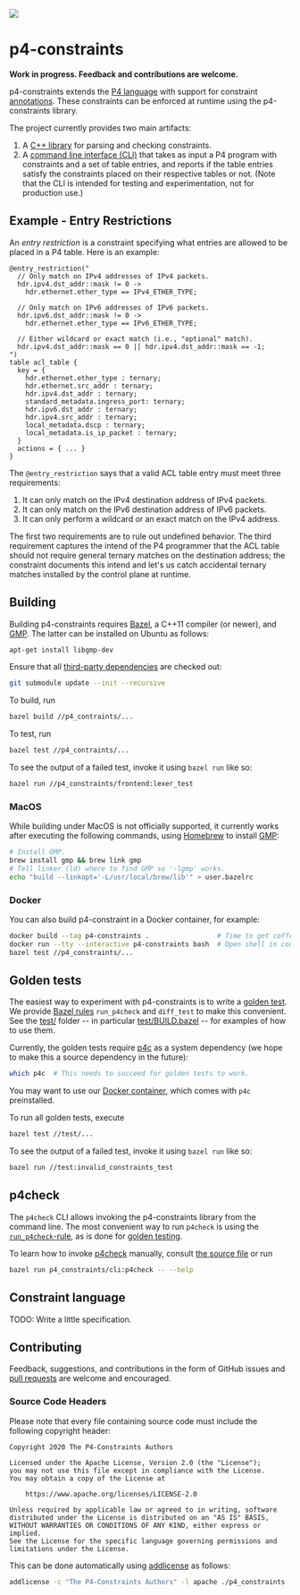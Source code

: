 ![](https://github.com/p4lang/p4-constraints/workflows/build%20&%20unit%20test/badge.svg)
# p4-constraints

**Work in progress. Feedback and contributions are welcome.**

p4-constraints extends the [P4 language](https://p4.org/) with support for
constraint
[annotations](https://p4.org/p4-spec/docs/P4-16-v1.2.0.html#sec-annotations).
These constraints can be enforced at runtime using the p4-constraints library.

The project currently provides two main artifacts:

1. A [C++ library](p4_constraints/) for parsing and checking constraints.
2. A [command line interface (CLI)](p4_constraints/cli) that takes as input a P4
   program with constraints and a set of table entries, and reports if the table
   entries satisfy the constraints placed on their respective tables or not.
   (Note that the CLI is intended for testing and experimentation, not for
   production use.)

## Example - Entry Restrictions

An *entry restriction* is a constraint specifying what entries are allowed to be
placed in a P4 table. Here is an example:
```p4
@entry_restriction("
  // Only match on IPv4 addresses of IPv4 packets.
  hdr.ipv4.dst_addr::mask != 0 ->
    hdr.ethernet.ether_type == IPv4_ETHER_TYPE;

  // Only match on IPv6 addresses of IPv6 packets.
  hdr.ipv6.dst_addr::mask != 0 ->
    hdr.ethernet.ether_type == IPv6_ETHER_TYPE;

  // Either wildcard or exact match (i.e., "optional" match).
  hdr.ipv4.dst_addr::mask == 0 || hdr.ipv4.dst_addr::mask == -1;
")
table acl_table {
  key = {
    hdr.ethernet.ether_type : ternary;
    hdr.ethernet.src_addr : ternary;
    hdr.ipv4.dst_addr : ternary;
    standard_metadata.ingress_port: ternary;
    hdr.ipv6.dst_addr : ternary;
    hdr.ipv4.src_addr : ternary;
    local_metadata.dscp : ternary;
    local_metadata.is_ip_packet : ternary;
  }
  actions = { ... }
}
```
The `@entry_restriction` says that a valid ACL table entry must meet
three requirements:

1. It can only match on the IPv4 destination address of IPv4 packets.
2. It can only match on the IPv6 destination address of IPv6 packets.
3. It can only perform a wildcard or an exact match on the IPv4 address.

The first two requirements are to rule out undefined behavior. The third
requirement captures the intend of the P4 programmer that the ACL table
should not require general ternary matches on the destination address; the
constraint documents this intend and let's us catch accidental ternary matches
installed by the control plane at runtime.

## Building

Building p4-constraints requires [Bazel](https://bazel.build/), a C++11 compiler
(or newer), and [GMP](https://gmplib.org/). The latter can be installed on
Ubuntu as follows:
```sh
apt-get install libgmp-dev
```

Ensure that all [third-party dependencies](third_party/) are checked out:
```sh
git submodule update --init --recursive
```

To build, run
```sh
bazel build //p4_contraints/...
```

To test, run
```sh
bazel test //p4_contraints/...
```

To see the output of a failed test, invoke it using `bazel run` like so:
```sh
bazel run //p4_constraints/frontend:lexer_test
```

### MacOS

While building under MacOS is not officially supported, it currently works after
executing the following commands, using [Homebrew](https://brew.sh/) to install
[GMP](https://gmplib.org/):
```sh
# Install GMP.
brew install gmp && brew link gmp
# Tell linker (ld) where to find GMP so '-lgmp' works.
echo "build --linkopt='-L/usr/local/brew/lib'" > user.bazelrc
```

### Docker

You can also build p4-constraint in a Docker container, for example:
```sh
docker build --tag p4-constraints .                 # Time to get coffee...
docker run --tty --interactive p4-constraints bash  # Open shell in container.
bazel test //p4_constraints/...
```

## Golden tests

The easiest way to experiment with p4-constraints is to write a
[golden test](https://ro-che.info/articles/2017-12-04-golden-tests).
We provide [Bazel rules](test/p4check.bzl) `run_p4check` and `diff_test` to make
this convenient.
See the [test/](test/) folder -- in particular
[test/BUILD.bazel](test/BUILD.bazel) -- for examples of how to use them.

Currently, the golden tests require [p4c](git@github.com:p4lang/p4c.git) as
a system dependency (we hope to make this a source dependency in the future):
```sh
which p4c  # This needs to succeed for golden tests to work.
```
You may want to use our [Docker container](#docker), which comes with `p4c`
preinstalled.

To run all golden tests, execute
```sh
bazel test //test/...
```

To see the output of a failed test, invoke it using `bazel run` like so:
```sh
bazel run //test:invalid_constraints_test
```

## p4check

The `p4check` CLI allows invoking the p4-constraints library from the command
line. The most convenient way to run `p4check` is using the
[`run_p4check`-rule](test/p4check.bzl), as is done for
[golden testing](#golden-tests).

To learn how to invoke [p4check](p4_constraints/cli/p4check.cc) manually,
consult [the source file](p4_constraints/cli/p4check.cc) or run
```sh
bazel run p4_constraints/cli:p4check -- --help
```

## Constraint language
TODO: Write a little specification.

## Contributing

Feedback, suggestions, and contributions in the form of GitHub issues and
[pull requests](CONTRIBUTING.md) are welcome and encouraged.

### Source Code Headers

Please note that every file containing source code must include the following
copyright header:

    Copyright 2020 The P4-Constraints Authors
    
    Licensed under the Apache License, Version 2.0 (the "License");
    you may not use this file except in compliance with the License.
    You may obtain a copy of the License at
    
        https://www.apache.org/licenses/LICENSE-2.0
    
    Unless required by applicable law or agreed to in writing, software
    distributed under the License is distributed on an "AS IS" BASIS,
    WITHOUT WARRANTIES OR CONDITIONS OF ANY KIND, either express or implied.
    See the License for the specific language governing permissions and
    limitations under the License.

This can be done automatically using
[addlicense](https://github.com/google/addlicense) as follows:
```sh
addlicense -c "The P4-Constraints Authors" -l apache ./p4_constraints
```
